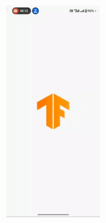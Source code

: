 <img src="https://raw.githubusercontent.com/yashh2417/faltu/main/VID_20240509105129.gif" width="50%">

